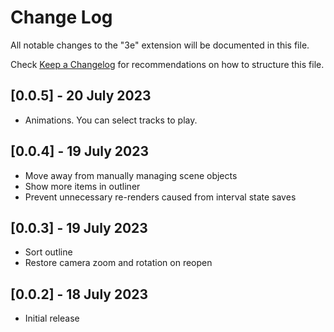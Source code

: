 # Change Log

All notable changes to the "3e" extension will be documented in this file.

Check [Keep a Changelog](http://keepachangelog.com/) for recommendations on how to structure this file.

## [0.0.5] - 20 July 2023

- Animations. You can select tracks to play.

## [0.0.4] - 19 July 2023

- Move away from manually managing scene objects
- Show more items in outliner
- Prevent unnecessary re-renders caused from interval state saves

## [0.0.3] - 19 July 2023

- Sort outline
- Restore camera zoom and rotation on reopen

## [0.0.2] - 18 July 2023

- Initial release